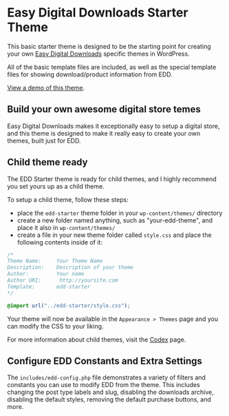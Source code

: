 Easy Digital Downloads Starter Theme
============================================================

This basic starter theme is designed to be the starting point for creating your
own [Easy Digital Downloads](http://easydigitaldownloads.com) specific themes in WordPress.

All of the basic template files are included, as well as the special template files
for showing download/product information from EDD.

[View a demo of this theme](http://easydigitaldownloads.com/starter-theme/).

Build your own awesome digital store temes
-------------------------------------------------------

Easy Digital Downloads makes it exceptionally easy to setup a digital store, and this theme
is designed to make it really easy to create your own themes, built just for EDD.

Child theme ready
-------------------------------------------------------

The EDD Starter theme is ready for child themes, and I highly recommend you set yours up as a child theme.

To setup a child theme, follow these steps:
* place the `edd-starter` theme folder in your `wp-content/themes/` directory
* create a new folder named anything, such as "your-edd-theme", and place it also in `wp-content/themes/`
* create a file in your new theme folder called `style.css` and place the following contents inside of it:

```css
/*
Theme Name:     Your Theme Name
Description:    Description of your theme
Author:         Your name
Author URI:		 http://yoursite.com
Template:       edd-starter
*/

@import url("../edd-starter/style.css"); 
```

Your theme will now be available in the `Appearance > Themes` page and you can modify the CSS to your liking.

For more information about child themes, visit the [Codex](http://codex.wordpress.org/Child_Themes) page.

Configure EDD Constants and Extra Settings
-------------------------------------------------------

The `includes/edd-config.php` file demonstrates a variety of filters and constants you can use to modify EDD from the theme. This includes changing
the post type labels and slug, disabling the downloads archive, disabling the default styles, removing the default purchase buttons, and more.